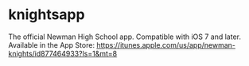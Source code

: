knightsapp
==========

The official Newman High School app. Compatible with iOS 7 and later. Available in the App Store: https://itunes.apple.com/us/app/newman-knights/id877464933?ls=1&mt=8
